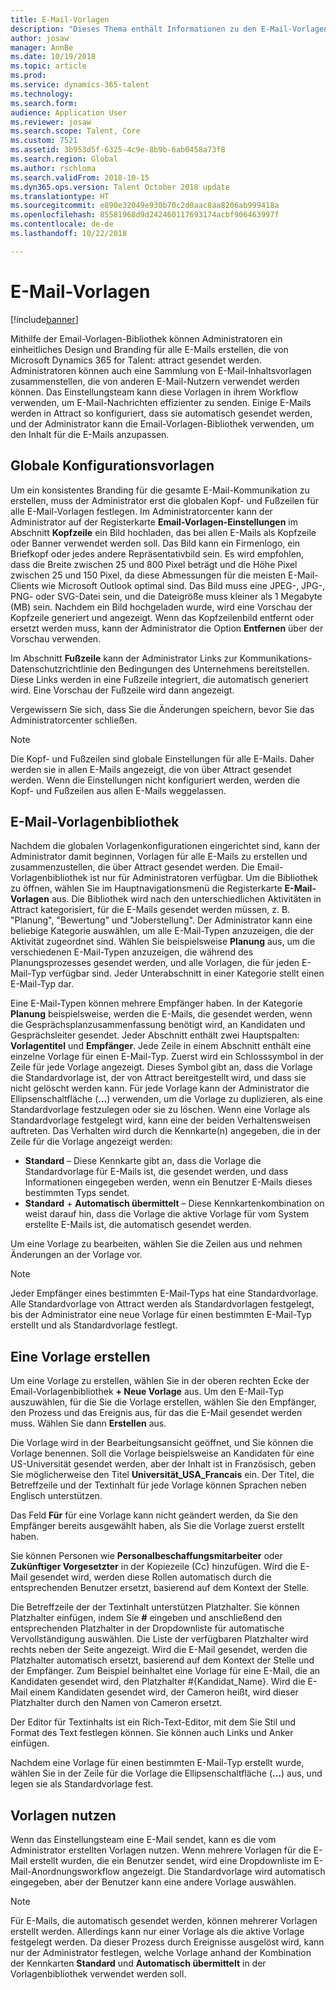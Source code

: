 ```yaml
---
title: E-Mail-Vorlagen
description: "Dieses Thema enthält Informationen zu den E-Mail-Vorlagen, die Sie in Microsoft Dynamics 365 for Talent - Attract erstellen und verwenden können."
author: josaw
manager: AnnBe
ms.date: 10/19/2018
ms.topic: article
ms.prod: 
ms.service: dynamics-365-talent
ms.technology: 
ms.search.form: 
audience: Application User
ms.reviewer: josaw
ms.search.scope: Talent, Core
ms.custom: 7521
ms.assetid: 3b953d5f-6325-4c9e-8b9b-6ab0458a73f8
ms.search.region: Global
ms.author: rschloma
ms.search.validFrom: 2018-10-15
ms.dyn365.ops.version: Talent October 2018 update
ms.translationtype: HT
ms.sourcegitcommit: e890e32049e930b70c2d0aac8aa8206ab999418a
ms.openlocfilehash: 85581968d9d242460117693174acbf906463997f
ms.contentlocale: de-de
ms.lasthandoff: 10/22/2018

---
```


# <a name="email-templates"></a>E-Mail-Vorlagen
[!include[banner](../includes/banner.md)]

Mithilfe der Email-Vorlagen-Bibliothek können Administratoren ein einheitliches Design und Branding für alle E-Mails erstellen, die von Microsoft Dynamics 365 for Talent: attract gesendet werden. Administratoren können auch eine Sammlung von E-Mail-Inhaltsvorlagen zusammenstellen, die von anderen E-Mail-Nutzern verwendet werden können. Das Einstellungsteam kann diese Vorlagen in ihrem Workflow verwenden, um E-Mail-Nachrichten effizienter zu senden. Einige E-Mails werden in Attract so konfiguriert, dass sie automatisch gesendet werden, und der Administrator kann die Email-Vorlagen-Bibliothek verwenden, um den Inhalt für die E-Mails anzupassen.

## <a name="global-template-configurations"></a>Globale Konfigurationsvorlagen

Um ein konsistentes Branding für die gesamte E-Mail-Kommunikation zu erstellen, muss der Administrator erst die globalen Kopf- und Fußzeilen für alle E-Mail-Vorlagen festlegen. Im Administratorcenter kann der Administrator auf der Registerkarte **Email-Vorlagen-Einstellungen** im Abschnitt **Kopfzeile** ein Bild hochladen, das bei allen E-Mails als Kopfzeile oder Banner verwendet werden soll. Das Bild kann ein Firmenlogo, ein Briefkopf oder jedes andere Repräsentativbild sein. Es wird empfohlen, dass die Breite zwischen 25 und 800 Pixel beträgt und die Höhe Pixel zwischen 25 und 150 Pixel, da diese Abmessungen für die meisten E-Mail-Clients wie Microsoft Outlook optimal sind. Das Bild muss eine JPEG-, JPG-, PNG- oder SVG-Datei sein, und die Dateigröße muss kleiner als 1 Megabyte (MB) sein. Nachdem ein Bild hochgeladen wurde, wird eine Vorschau der Kopfzeile generiert und angezeigt. Wenn das Kopfzeilenbild entfernt oder ersetzt werden muss, kann der Administrator die Option **Entfernen** über der Vorschau verwenden.

Im Abschnitt **Fußzeile** kann der Administrator Links zur Kommunikations-Datenschutzrichtlinie den Bedingungen des Unternehmens bereitstellen. Diese Links werden in eine Fußzeile integriert, die automatisch generiert wird. Eine Vorschau der Fußzeile wird dann angezeigt.

Vergewissern Sie sich, dass Sie die Änderungen speichern, bevor Sie das Administratorcenter schließen.

> [!NOTE] 
> Die Kopf- und Fußzeilen sind globale Einstellungen für alle E-Mails. Daher werden sie in allen E-Mails angezeigt, die von über Attract gesendet werden. Wenn die Einstellungen nicht konfiguriert werden, werden die Kopf- und Fußzeilen aus allen E-Mails weggelassen.

## <a name="email-template-library"></a>E-Mail-Vorlagenbibliothek 

Nachdem die globalen Vorlagenkonfigurationen eingerichtet sind, kann der Administrator damit beginnen, Vorlagen für alle E-Mails zu erstellen und zusammenzustellen, die über Attract gesendet werden. Die Email-Vorlagenbibliothek ist nur für Administratoren verfügbar. Um die Bibliothek zu öffnen, wählen Sie im Hauptnavigationsmenü die Registerkarte **E-Mail-Vorlagen** aus. Die Bibliothek wird nach den unterschiedlichen Aktivitäten in Attract kategorisiert, für die E-Mails gesendet werden müssen, z. B. "Planung", "Bewertung" und "Joberstellung". Der Administrator kann eine beliebige Kategorie auswählen, um alle E-Mail-Typen anzuzeigen, die der Aktivität zugeordnet sind. Wählen Sie beispielsweise **Planung** aus, um die verschiedenen E-Mail-Typen anzuzeigen, die während des Planungsprozesses gesendet werden, und alle Vorlagen, die für jeden E-Mail-Typ verfügbar sind. Jeder Unterabschnitt in einer Kategorie stellt einen E-Mail-Typ dar.

Eine E-Mail-Typen können mehrere Empfänger haben. In der Kategorie **Planung** beispielsweise, werden die E-Mails, die gesendet werden, wenn die Gesprächsplanzusammenfassung benötigt wird, an Kandidaten und Gesprächsleiter gesendet. Jeder Abschnitt enthält zwei Hauptspalten: **Vorlagentitel** und **Empfänger**. Jede Zeile in einem Abschnitt enthält eine einzelne Vorlage für einen E-Mail-Typ. Zuerst wird ein Schlosssymbol in der Zeile für jede Vorlage angezeigt. Dieses Symbol gibt an, dass die Vorlage die Standardvorlage ist, der von Attract bereitgestellt wird, und dass sie nicht gelöscht werden kann. Für jede Vorlage kann der Administrator die Ellipsenschaltfläche (**…**) verwenden, um die Vorlage zu duplizieren, als eine Standardvorlage festzulegen oder sie zu löschen. Wenn eine Vorlage als Standardvorlage festgelegt wird, kann eine der beiden Verhaltensweisen auftreten. Das Verhalten wird durch die Kennkarte(n) angegeben, die in der Zeile für die Vorlage angezeigt werden:

- **Standard** – Diese Kennkarte gibt an, dass die Vorlage die Standardvorlage für E-Mails ist, die gesendet werden, und dass Informationen eingegeben werden, wenn ein Benutzer E-Mails dieses bestimmten Typs sendet.
- **Standard** + **Automatisch übermittelt** – Diese Kennkartenkombination on weist darauf hin, dass die Vorlage die aktive Vorlage für vom System erstellte E-Mails ist, die automatisch gesendet werden.

Um eine Vorlage zu bearbeiten, wählen Sie die Zeilen aus und nehmen Änderungen an der Vorlage vor.

> [!NOTE]
> Jeder Empfänger eines bestimmten E-Mail-Typs hat eine Standardvorlage. Alle Standardvorlage von Attract werden als Standardvorlagen festgelegt, bis der Administrator eine neue Vorlage für einen bestimmten E-Mail-Typ erstellt und als Standardvorlage festlegt.

## <a name="create-a-template"></a>Eine Vorlage erstellen

Um eine Vorlage zu erstellen, wählen Sie in der oberen rechten Ecke der Email-Vorlagenbibliothek **+ Neue Vorlage** aus. Um den E-Mail-Typ auszuwählen, für die Sie die Vorlage erstellen, wählen Sie den Empfänger, den Prozess und das Ereignis aus, für das die E-Mail gesendet werden muss. Wählen Sie dann **Erstellen** aus.

Die Vorlage wird in der Bearbeitungsansicht geöffnet, und Sie können die Vorlage benennen. Soll die Vorlage beispielsweise an Kandidaten für eine US-Universität gesendet werden, aber der Inhalt ist in Französisch, geben Sie möglicherweise den Titel **Universität\_USA\_Francais** ein. Der Titel, die Betreffzeile und der Textinhalt für jede Vorlage können Sprachen neben Englisch unterstützen.

Das Feld **Für** für eine Vorlage kann nicht geändert werden, da Sie den Empfänger bereits ausgewählt haben, als Sie die Vorlage zuerst erstellt haben.

Sie können Personen wie **Personalbeschaffungsmitarbeiter** oder **Zukünftiger Vorgesetzter** in der Kopiezeile (Cc) hinzufügen. Wird die E-Mail gesendet wird, werden diese Rollen automatisch durch die entsprechenden Benutzer ersetzt, basierend auf dem Kontext der Stelle.

Die Betreffzeile der der Textinhalt unterstützen Platzhalter. Sie können Platzhalter einfügen, indem Sie **\#** eingeben und anschließend den entsprechenden Platzhalter in der Dropdownliste für automatische Vervollständigung auswählen. Die Liste der verfügbaren Platzhalter wird rechts neben der Seite angezeigt. Wird die E-Mail gesendet, werden die Platzhalter automatisch ersetzt, basierend auf dem Kontext der Stelle und der Empfänger. Zum Beispiel beinhaltet eine Vorlage für eine E-Mail, die an Kandidaten gesendet wird, den Platzhalter \#{Kandidat\_Name}. Wird die E-Mail einem Kandidaten gesendet wird, der Cameron heißt, wird dieser Platzhalter durch den Namen von Cameron ersetzt.

Der Editor für Textinhalts ist ein Rich-Text-Editor, mit dem Sie Stil und Format des Text festlegen können. Sie können auch Links und Anker einfügen.

Nachdem eine Vorlage für einen bestimmten E-Mail-Typ erstellt wurde, wählen Sie in der Zeile für die Vorlage die Ellipsenschaltfläche (**…**) aus, und legen sie als Standardvorlage fest.

## <a name="consume-templates"></a>Vorlagen nutzen

Wenn das Einstellungsteam eine E-Mail sendet, kann es die vom Administrator erstellten Vorlagen nutzen. Wenn mehrere Vorlagen für die E-Mail erstellt wurden, die ein Benutzer sendet, wird eine Dropdownliste im E-Mail-Anordnungsworkflow angezeigt. Die Standardvorlage wird automatisch eingegeben, aber der Benutzer kann eine andere Vorlage auswählen.

> [!NOTE] 
> Für E-Mails, die automatisch gesendet werden, können mehrerer Vorlagen erstellt werden. Allerdings kann nur einer Vorlage als die aktive Vorlage festgelegt werden. Da dieser Prozess durch Ereignisse ausgelöst wird, kann nur der Administrator festlegen, welche Vorlage anhand der Kombination der Kennkarten **Standard** und **Automatisch übermittelt** in der Vorlagenbibliothek verwendet werden soll.

